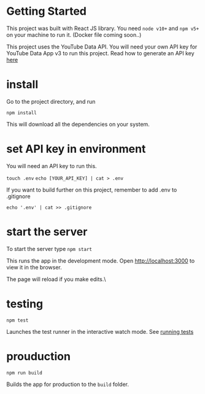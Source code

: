 # Getting Started 

This project was built with React JS library.
You need `node v10+` and `npm v5+` on your machine to run it.
(Docker file coming soon..)

This project uses the YouTube Data API.
You will need your own API key for YouTube Data App v3 to run this project. 
Read how to generate an API key [here](https://developers.google.com/youtube/registering_an_application)

# install 
Go to the project directory, and run 

`npm install`

This will download all the dependencies on your system.

# set API key in environment
You will need an  API key to run this. 

`touch .env`
`echo [YOUR_API_KEY] | cat > .env`

If you want to build further on this project, remember to add .env to
.gitignore

`echo '.env' | cat >> .gitignore`

# start the server

To start the server type
`npm start`

This runs the app in the development mode.
Open [http://localhost:3000](http://localhost:3000) to view it in the browser.

The page will reload if you make edits.\

# testing

`npm test`

Launches the test runner in the interactive watch mode.
See [running tests](https://facebook.github.io/create-react-app/docs/running-tests) 

# prouduction
`npm run build`

Builds the app for production to the `build` folder. 
